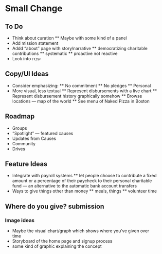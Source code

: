 # Small Change


## To Do
* Think about curation
** Maybe with some kind of a panel
* Add mission statement
* Addd “about” page with story/narrative
** democratizing charitable contributions
** systematic
** proactive not reactive
* Look into שבת


## Copy/UI Ideas
* Consider emphasizing:
** No commitment
** No pledges
** Personal
* More visual, less textual
** Represent disbursements with a live chart
** Represent disbursement history graphically somehow
** Browse locations — map of the world
** See menu of Naked Pizza in Boston


## Roadmap
* Groups
* “Spotlight” — featured causes
* Updates from Causes
* Community
* Drives


## Feature Ideas
* Integrate with payroll systems
** let people choose to contribute a fixed amount or a percentage of their paycheck to their personal charitable fund — an alternative to the automatic bank account transfers
* Ways to give things other than money
** meals, things
** volunteer time

## Where do you give? submission

### Image ideas
* Maybe the visual chart/graph which shows where you’ve given over time
* Storyboard of the home page and signup process
* some kind of graphic explaining the concept

